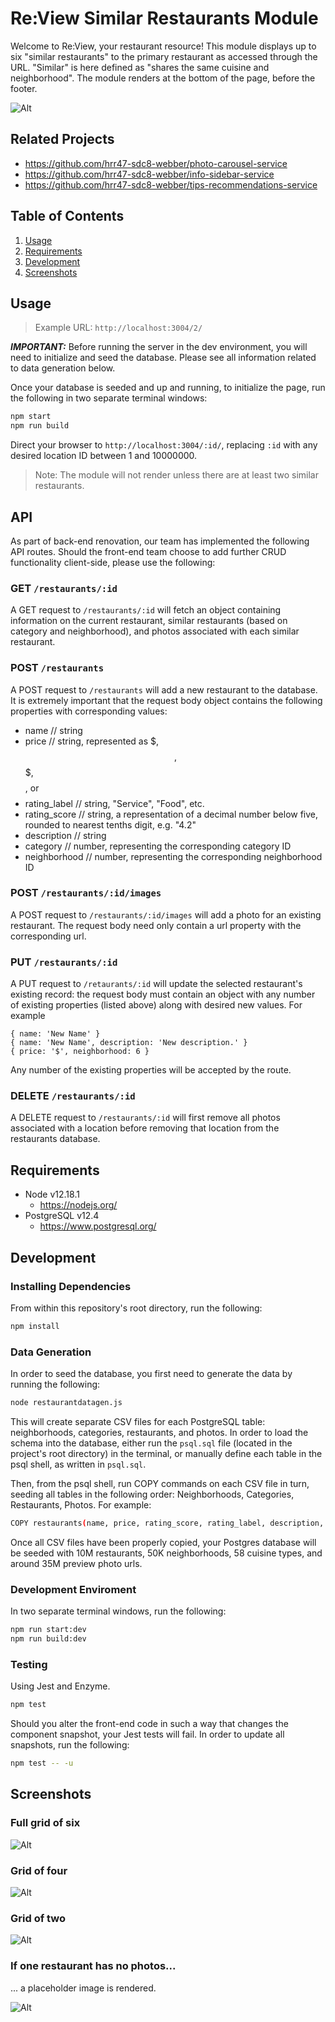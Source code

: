 # Re:View Similar Restaurants Module
Welcome to Re:View, your restaurant resource! This module displays up to six "similar restaurants" to the primary restaurant as accessed through the URL. "Similar" is here defined as "shares the same cuisine and neighborhood". The module renders at the bottom of the page, before the footer.

![Alt ](/screenshots/similar-grid-6.png?raw=true "Similar restaurants full grid of six")

## Related Projects
  - https://github.com/hrr47-sdc8-webber/photo-carousel-service
  - https://github.com/hrr47-sdc8-webber/info-sidebar-service
  - https://github.com/hrr47-sdc8-webber/tips-recommendations-service

## Table of Contents
1. [Usage](#Usage)
2. [Requirements](#Requirements)
3. [Development](#Development)
4. [Screenshots](#Screenshots)

## Usage
> Example URL: ```http://localhost:3004/2/```

_**IMPORTANT:**_ Before running the server in the dev environment, you will need to initialize and seed the database. Please see all information related to data generation below.

Once your database is seeded and up and running, to initialize the page, run the following in two separate terminal windows:

```sh
npm start
npm run build
```

Direct your browser to ```http://localhost:3004/:id/```, replacing ```:id``` with any desired location ID between 1 and 10000000. 

> Note: The module will not render unless there are at least two similar restaurants.

## API

As part of back-end renovation, our team has implemented the following API routes. Should the front-end team choose to add further CRUD functionality client-side, please use the following:

### GET ```/restaurants/:id```

A GET request to ```/restaurants/:id``` will fetch an object containing information on the current restaurant, similar restaurants (based on category and neighborhood), and photos associated with each similar restaurant.

### POST ```/restaurants```

A POST request to ```/restaurants``` will add a new restaurant to the database. It is extremely important that the request body object contains the following properties with corresponding values:
 - name // string
 - price // string, represented as  $, $$, $$$, $$$$, or $$$$
 - rating_label // string, "Service", "Food", etc.
 - rating_score // string, a representation of a decimal number below five, rounded to nearest tenths digit, e.g. "4.2"
 - description // string
 - category // number, representing the corresponding category ID
 - neighborhood // number, representing the corresponding neighborhood ID

### POST ```/restaurants/:id/images```

A POST request to ```/restaurants/:id/images``` will add a photo for an existing restaurant. The request body need only contain a url property with the corresponding url.

### PUT ```/restaurants/:id```

A PUT request to ```/retaurants/:id``` will update the selected restaurant's existing record: the request body must contain an object with any number of existing properties (listed above) along with desired new values. For example

```
{ name: 'New Name' }
{ name: 'New Name', description: 'New description.' }
{ price: '$', neighborhood: 6 }
```
Any number of the existing properties will be accepted by the route.

### DELETE ```/restaurants/:id```

A DELETE request to ```/restaurants/:id``` will first remove all photos associated with a location before removing that location from the restaurants database.


## Requirements
- Node v12.18.1
  - https://nodejs.org/
- PostgreSQL v12.4
  - https://www.postgresql.org/

## Development

### Installing Dependencies
From within this repository's root directory, run the following:
```sh
npm install
```

### Data Generation
In order to seed the database, you first need to generate the data by running the following:
```sh
node restaurantdatagen.js
```
This will create separate CSV files for each PostgreSQL table: neighborhoods, categories, restaurants, and photos. In order to load the schema into the database, either run the ```psql.sql``` file (located in the project's root directory) in the terminal, or manually define each table in the psql shell, as written in ```psql.sql```. 

Then, from the psql shell, run COPY commands on each CSV file in turn, seeding all tables in the following order: Neighborhoods, Categories, Restaurants, Photos. For example:

```sh
COPY restaurants(name, price, rating_score, rating_label, description, category, neighborhood) FROM '/path/to/restaurantdata.csv' DELIMITER '|' CSV HEADER;
```
Once all CSV files have been properly copied, your Postgres database will be seeded with 10M restaurants, 50K neighborhoods, 58 cuisine types, and around 35M preview photo urls.

### Development Enviroment
In two separate terminal windows, run the following:
```sh
npm run start:dev
npm run build:dev
```

### Testing
Using Jest and Enzyme.
```sh
npm test
```
Should you alter the front-end code in such a way that changes the component snapshot, your Jest tests will fail. In order to update all snapshots, run the following:

```sh
npm test -- -u
```

## Screenshots

### Full grid of six

![Alt ](/screenshots/similar-grid-6.png?raw=true "Similar restaurants full grid of six")

### Grid of four

![Alt ](/screenshots/similar-grid-4.png?raw=true "Similar restaurants grid of four")

### Grid of two

![Alt ](/screenshots/similar-grid-2.png?raw=true "Similar restaurants grid of two")

### If one restaurant has no photos...
... a placeholder image is rendered.

![Alt ](/screenshots/similar-with-exception.png?raw=true "One restaurant has no photos")

